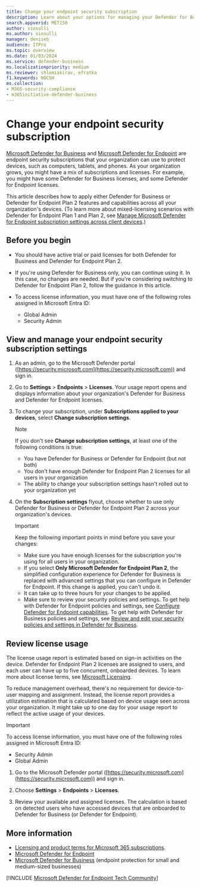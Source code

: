 ```yaml
---
title: Change your endpoint security subscription
description: Learn about your options for managing your Defender for Business or Defender for Endpoint subscription settings. Choose between Defender for Endpoint or Defender for Business.
search.appverid: MET150  
author: siosulli
ms.author: siosulli
manager: deniseb 
audience: ITPro
ms.topic: overview
ms.date: 01/03/2024
ms.service: defender-business
ms.localizationpriority: medium
ms.reviewer: shlomiakirav, efratka
f1.keywords: NOCSH  
ms.collection: 
- M365-security-compliance
- m365initiative-defender-business
---
```


# Change your endpoint security subscription

[Microsoft Defender for Business](mdb-overview.md) and [Microsoft Defender for Endpoint](../defender-endpoint/microsoft-defender-endpoint.md) are endpoint security subscriptions that your organization can use to protect devices, such as computers, tablets, and phones. As your organization grows, you might have a mix of subscriptions and licenses. For example, you might have some Defender for Business licenses, and some Defender for Endpoint licenses. 

This article describes how to apply either Defender for Business or Defender for Endpoint Plan 2 features and capabilities across all your organization's devices. (To learn more about mixed-licensing scenarios with Defender for Endpoint Plan 1 and Plan 2, see [Manage Microsoft Defender for Endpoint subscription settings across client devices](../defender-endpoint/defender-endpoint-subscription-settings.md).)

## Before you begin

- You should have active trial or paid licenses for both Defender for Business and Defender for Endpoint Plan 2. 

- If you're using Defender for Business only, you can continue using it. In this case, no changes are needed. But if you're considering switching to Defender for Endpoint Plan 2, follow the guidance in this article.
- To access license information, you must have one of the following roles assigned in Microsoft Entra ID:
   
   - Global Admin
   - Security Admin

## View and manage your endpoint security subscription settings

1. As an admin, go to the Microsoft Defender portal ([https://security.microsoft.com](https://security.microsoft.com)) and sign in.

2. Go to **Settings** > **Endpoints** > **Licenses**. Your usage report opens and displays information about your organization's Defender for Business and Defender for Endpoint licenses.

3. To change your subscription, under **Subscriptions applied to your devices**, select **Change subscription settings**. 

   > [!NOTE]
   > If you don't see **Change subscription settings**, at least one of the following conditions is true:
   > - You have Defender for Business or Defender for Endpoint (but not both)
   > - You don't have enough Defender for Endpoint Plan 2 licenses for all users in your organization 
   > - The ability to change your subscription settings hasn't rolled out to your organization yet

4. On the **Subscription settings** flyout, choose whether to use only Defender for Business or Defender for Endpoint Plan 2 across your organization's devices. 

   > [!IMPORTANT]
   > Keep the following important points in mind before you save your changes:
   > 
   >   - Make sure you have enough licenses for the subscription you're using for all users in your organization. 
   >   - If you select **Only Microsoft Defender for Endpoint Plan 2**, the simplified configuration experience for Defender for Business is replaced with advanced settings that you can configure in Defender for Endpoint. If this change is applied, you can't undo it.
   >   - It can take up to three hours for your changes to be applied.
   >   - Make sure to review your security policies and settings. To get help with Defender for Endpoint policies and settings, see [Configure Defender for Endpoint capabilities](../defender-endpoint/onboard-configure.md). To get help with Defender for Business policies and settings, see [Review and edit your security policies and settings in Defender for Business](mdb-configure-security-settings.md).  

## Review license usage

The license usage report is estimated based on sign-in activities on the device. Defender for Endpoint Plan 2 licenses are assigned to users, and each user can have up to five concurrent, onboarded devices. To learn more about license terms, see [Microsoft Licensing](https://www.microsoft.com/en-us/licensing/default).  

To reduce management overhead, there's no requirement for device-to-user mapping and assignment. Instead, the license report provides a utilization estimation that is calculated based on device usage seen across your organization. It might take up to one day for your usage report to reflect the active usage of your devices.

> [!IMPORTANT]
> To access license information, you must have one of the following roles assigned in Microsoft Entra ID:
> - Security Admin
> - Global Admin

1. Go to the Microsoft Defender portal ([https://security.microsoft.com](https://security.microsoft.com)) and sign in.

2. Choose **Settings** > **Endpoints** > **Licenses**.

3. Review your available and assigned licenses. The calculation is based on detected users who have accessed devices that are onboarded to Defender for Business (or Defender for Endpoint).

## More information

- [Licensing and product terms for Microsoft 365 subscriptions](https://www.microsoft.com/licensing/terms/productoffering/Microsoft365/MCA).
- [Microsoft Defender for Endpoint](/microsoft-365/security/defender-endpoint/microsoft-defender-endpoint)
- [Microsoft Defender for Business](/microsoft-365/security/defender-business/mdb-overview) (endpoint protection for small and medium-sized businesses)

[!INCLUDE [Microsoft Defender for Endpoint Tech Community](../includes/defender-mde-techcommunity.md)]
